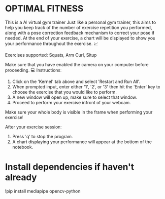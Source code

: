 # OPTIMAL FITNESS  
This is a AI virtual gym trainer
Just like a personal gym trainer, this aims to help you keep track of the number of exercise repetition you performed, along with a pose correction feedback mechanism to correct your pose if needed.
At the end of your exercise, a chart will be displayed to show you your performance throughout the exercise. 📈

Exercises supported: Squats, Arm Curl, Situp

Make sure that you have enabled the camera on your computer before proceeding. 💻 
Instructions:
1. Click on the 'Kernel' tab above and select 'Restart and Run All'.
2. When prompted input, enter either '1', '2', or '3' then hit the 'Enter' key to choose the exercise that you would like to perform.
3. A new window will open up, make sure to select that window.
4. Proceed to perform your exercise infront of your webcam.

Make sure your whole body is visible in the frame when performing your exercise!

After your exercise session:
1. Press 'q' to stop the program.
2. A chart displaying your performance will appear at the bottom of the notebook.

# Install dependencies if haven't already
!pip install mediapipe opencv-python
